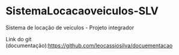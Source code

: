 # SistemaLocacaoveiculos-SLV
Sistema de locação de veículos - Projeto integrador

Link do git (documentação):https://github.com/leocassiosilva/docuementacao

